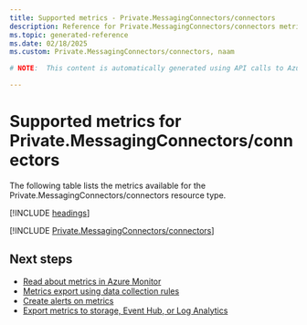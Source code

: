 ```yaml
---
title: Supported metrics - Private.MessagingConnectors/connectors
description: Reference for Private.MessagingConnectors/connectors metrics in Azure Monitor.
ms.topic: generated-reference
ms.date: 02/18/2025
ms.custom: Private.MessagingConnectors/connectors, naam

# NOTE:  This content is automatically generated using API calls to Azure. Any edits made on these files will be overwritten in the next run of the script. 

---
```


  
# Supported metrics for Private.MessagingConnectors/connectors
  
The following table lists the metrics available for the Private.MessagingConnectors/connectors resource type.  
  
  
[!INCLUDE [headings](~/reusable-content/ce-skilling/azure/includes/azure-monitor/reference/metrics/metrics-headings.md)]  
  
 

[!INCLUDE [Private.MessagingConnectors/connectors](~/reusable-content/ce-skilling/azure/includes/azure-monitor/reference/metrics/private-messagingconnectors-connectors-metrics-include.md)]  



## Next steps

- [Read about metrics in Azure Monitor](/azure/azure-monitor/data-platform)
- [Metrics export using data collection rules](/azure/azure-monitor/essentials/data-collection-metrics)
- [Create alerts on metrics](/azure/azure-monitor/alerts/alerts-overview)
- [Export metrics to storage, Event Hub, or Log Analytics](/azure/azure-monitor/essentials/platform-logs-overview)
